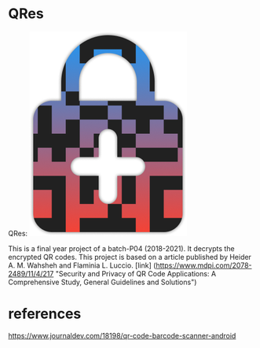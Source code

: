 # QRes
QRes: 
![Logo](https://github.com/SatyaSnehith/QRes/blob/main/app/src/main/res/drawable/splash.png "QRes Logo")

This is a final year project of a batch-P04 (2018-2021). It decrypts the encrypted QR codes.
This project is based on a article published by Heider A. M. Wahsheh and Flaminia L. Luccio. [link] (https://www.mdpi.com/2078-2489/11/4/217 "Security and Privacy of QR Code Applications: A Comprehensive Study, General Guidelines and Solutions")

# references
https://www.journaldev.com/18198/qr-code-barcode-scanner-android
